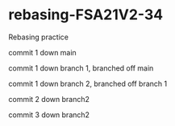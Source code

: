 # rebasing-FSA21V2-34
Rebasing practice

commit 1 down main

commit 1 down branch 1, branched off main

commit 1 down branch 2, branched off branch 1

commit 2 down branch2

commit 3 down branch2